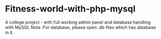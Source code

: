 # Fitness-world-with-php-mysql
A college project - with full working admin panel and database handling with MySQL
Note :For database, please open .db files which has database in it. 
